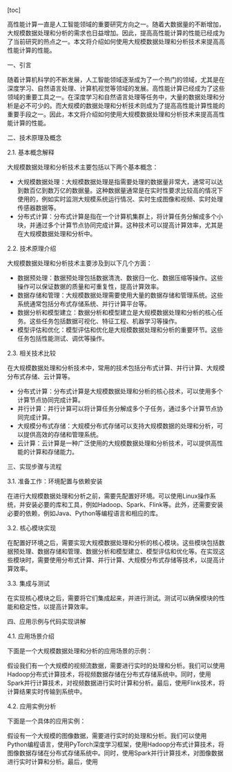 
[toc]                    
                
                
高性能计算一直是人工智能领域的重要研究方向之一。随着大数据量的不断增加，大规模数据处理和分析的需求也日益增加。因此，提高高性能计算的性能已经成为了当前研究的热点之一。本文将介绍如何使用大规模数据处理和分析技术来提高高性能计算的性能。

一、引言

随着计算机科学的不断发展，人工智能领域逐渐成为了一个热门的领域，尤其是在深度学习、自然语言处理、计算机视觉等领域的发展。高性能计算已经成为了这些领域的重要工具之一。在深度学习和自然语言处理等任务中，大量的数据处理和分析是必不可少的。而大规模的数据处理和分析技术则成为了提高高性能计算性能的重要手段之一。因此，本文将介绍如何使用大规模数据处理和分析技术来提高高性能计算的性能。

二、技术原理及概念

2.1. 基本概念解释

大规模数据处理和分析技术主要包括以下两个基本概念：

- 大规模数据处理：大规模数据处理是指需要处理的数据量非常大，通常可以达到数百亿到数万亿的数据量。这种数据量通常是在实时性要求比较高的情况下使用的，例如实时监测大规模系统运行情况、实时生成图像和视频、实时处理传感器数据等。
- 分布式计算：分布式计算是指在一个计算机集群上，将计算任务分解成多个小块，并通过多个计算节点协同完成计算。这种技术可以提高计算效率，尤其是在大规模数据处理和分析中。

2.2. 技术原理介绍

大规模数据处理和分析技术主要涉及到以下几个方面：

- 数据预处理：数据预处理包括数据清洗、数据归一化、数据压缩等操作。这些操作可以保证数据的质量和可重复性，提高计算效率。
- 数据存储和管理：大规模数据处理需要使用大量的数据存储和管理系统。这些系统通常包括分布式存储系统、并行计算平台等。
- 数据分析和模型建立：数据分析和模型建立是大规模数据处理和分析的核心任务。这些任务包括数据可视化、特征工程、机器学习等操作。
- 模型评估和优化：模型评估和优化是大规模数据处理和分析的重要环节。这些任务包括性能测试、调优等操作。

2.3. 相关技术比较

在大规模数据处理和分析技术中，常用的技术包括分布式计算、并行计算、大规模分布式存储、云计算等。

- 分布式计算：分布式计算是大规模数据处理和分析的核心技术，可以使用多个计算节点协同完成计算。
- 并行计算：并行计算可以将计算任务分解成多个子任务，通过多个计算节点协同完成计算。
- 大规模分布式存储：大规模分布式存储可以支持大规模数据的处理和分析，可以提供高效的存储和管理系统。
- 云计算：云计算是一种广泛使用的大规模数据处理和分析技术，可以提供高性能的计算和存储能力。

三、实现步骤与流程

3.1. 准备工作：环境配置与依赖安装

在进行大规模数据处理和分析之前，需要先配置好环境。可以使用Linux操作系统，并安装必要的库和工具，例如Hadoop、Spark、Flink等。此外，还需要安装必要的依赖，例如Java、Python等编程语言和相应的库。

3.2. 核心模块实现

在配置好环境之后，需要实现大规模数据处理和分析的核心模块。这些模块包括数据预处理、数据存储和管理、数据分析和模型建立、模型评估和优化等。在实现这些模块时，需要使用分布式计算、并行计算、大规模分布式存储等技术，以提高计算效率。

3.3. 集成与测试

在实现核心模块之后，需要将它们集成起来，并进行测试。测试可以确保模块的性能和稳定性，以提高计算效率。

四、应用示例与代码实现讲解

4.1. 应用场景介绍

下面是一个大规模数据处理和分析的应用场景的示例：

假设我们有一个大规模的视频流数据，需要进行实时的处理和分析。我们可以使用Hadoop分布式计算技术，将视频数据存储在分布式存储系统中。同时，使用Spark并行计算技术，对视频数据进行实时计算和分析。最后，使用Flink技术，将计算结果实时传输到系统中。

4.2. 应用实例分析

下面是一个具体的应用实例：

假设有一个大规模的图像数据，需要进行实时的处理和分析。我们可以使用Python编程语言，使用PyTorch深度学习框架，使用Hadoop分布式计算技术，将图像数据存储在分布式存储系统中。同时，使用Spark并行计算技术，对图像数据进行实时计算和分析。最后，使用

